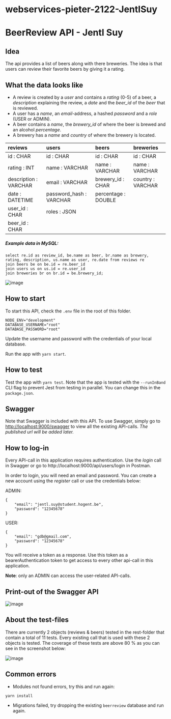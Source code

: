 # webservices-pieter-2122-JentlSuy
# BeerReview API - Jentl Suy

## Idea

The api provides a list of beers along with there breweries. The idea is that users can review their favorite beers by giving it a rating.

## What the data looks like

- A review is created by a *user* and contains a *rating* (0-5) of a beer, a *description* explaining the review, a *date* and the *beer_id* of the *beer* that is reviewed.
- A user has a *name*, an *email*-address, a hashed *password* and a *role* (USER or ADMIN).
- A beer contains a *name*, the *brewery_id* of where the beer is brewed and an alcohol *percentage*.
- A brewery has a *name* and *country* of where the brewery is located.

| reviews  | users  | beers  | breweries  |
|:----------|:----------|:----------|:----------|
| id : CHAR    | id : CHAR    | id : CHAR    | id : CHAR    |
| rating : INT    | name : VARCHAR    | name : VARCHAR    | name : VARCHAR    |
| description : VARCHAR    | email : VARCHAR    | brewery_id : CHAR    | country : VARCHAR    |
| date : DATETIME    | password_hash : VARCHAR    | percentage : DOUBLE    |     |
| user_id : CHAR    | roles : JSON    |     |     |
| beer_id : CHAR    |     |     |     |

##### Example data in MySQL:

```
select re.id as review_id, be.name as beer, br.name as brewery, rating, description, us.name as user, re.date from reviews re 
join beers be on be.id = re.beer_id
join users us on us.id = re.user_id
join breweries br on br.id = be.brewery_id;
```
![image](https://user-images.githubusercontent.com/56795157/146791463-ab5e8deb-abb8-4a91-a228-a47d695a6964.png)


## How to start

To start this API, check the `.env` file in the root of this folder.

```
NODE_ENV="development"
DATABASE_USERNAME="root"
DATABASE_PASSWORD="root"
```

Update the username and password with the credentials of your local database.

Run the app with `yarn start`.

## How to test

Test the app with `yarn test`.
Note that the app is tested with the `--runInBand` CLI flag to prevent Jest from testing in parallel. You can change this in the `package.json`.

## Swagger

Note that Swagger is included with this API. To use Swagger, simply go to [http://localhost:9000/swagger](url) to view all the existing API-calls. *The published url will be added later.*

## How to log-in

Every API-call in this application requires authentication. Use the *login* call in Swagger or go to http://localhost:9000/api/users/login in Postman.

In order to login, you will need an email and password. You can create a new account using the *register* call or use the credentials below:

ADMIN:
```
{
    "email": "jentl.suy@student.hogent.be",
    "password": "12345678"
}
```
USER:
```
{
    "email": "gdb@gmail.com",
    "password": "12345678"
}
```

You will receive a token as a response. Use this token as a bearerAuthentication token to get access to every other api-call in this application.

**Note**: only an ADMIN can access the user-related API-calls.

## Print-out of the Swagger API

![image](https://user-images.githubusercontent.com/56795157/146790791-beb6997f-a338-4507-8cf2-0fba6c4da7f2.png)

## About the test-files

There are currently 2 objects (reviews & beers) tested in the rest-folder that contain a total of 11 tests. Every existing call that is used with these 2 objects is tested. The coverage of these tests are above 80 % as you can see in the screenshot below:

![image](https://user-images.githubusercontent.com/56795157/146791929-453f5e7f-17d6-4da6-a3ae-d2664e69a7a4.png)


## Common errors

* Modules not found errors, try this and run again:

```
yarn install
```

* Migrations failed, try dropping the existing `beerreview` database and run again.
